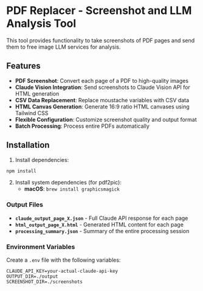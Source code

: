 # PDF Replacer - Screenshot and LLM Analysis Tool

This tool provides functionality to take screenshots of PDF pages and send them to free image LLM services for analysis.

## Features

- **PDF Screenshot**: Convert each page of a PDF to high-quality images
- **Claude Vision Integration**: Send screenshots to Claude Vision API for HTML generation
- **CSV Data Replacement**: Replace moustache variables with CSV data
- **HTML Canvas Generation**: Generate 16:9 ratio HTML canvases using Tailwind CSS
- **Flexible Configuration**: Customize screenshot quality and output format
- **Batch Processing**: Process entire PDFs automatically

## Installation

1. Install dependencies:
```bash
npm install
```

2. Install system dependencies (for pdf2pic):
   - **macOS**: `brew install graphicsmagick`


### Output Files

- **`claude_output_page_X.json`** - Full Claude API response for each page
- **`html_output_page_X.html`** - Generated HTML content for each page
- **`processing_summary.json`** - Summary of the entire processing session

### Environment Variables

Create a `.env` file with the following variables:

```env
CLAUDE_API_KEY=your-actual-claude-api-key
OUTPUT_DIR=./output
SCREENSHOT_DIR=./screenshots
```
